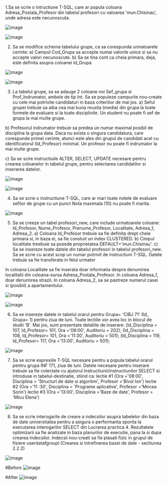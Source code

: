 1.Sa se scrie o intructiune T-SQL, care ar popula coloana Adresa_Postala_Profesor din tabelul profesori cu valoarea 'mun.Chisinau', unde adresa este necunoscuta.

![image](https://user-images.githubusercontent.com/43127951/50053997-bf938c80-0145-11e9-90f8-a1b69b68dafe.png)

![image](https://user-images.githubusercontent.com/43127951/50054007-d639e380-0145-11e9-86cd-03820e7fd0c4.png)


2. Sa se modifice schema tabelului grupe, ca sa corespunda urmatoarele cerinte: a) Campul Cod_Grupa sa accepte numai valorile unice si sa nu accepte valori necunoscute. b) Sa se tina cont ca cheia primara, deja, este definita asupra coloanei Id_Grupa

![image](https://user-images.githubusercontent.com/43127951/50054018-eb167700-0145-11e9-80fb-bed2005fae64.png)

![image](https://user-images.githubusercontent.com/43127951/50054024-f79acf80-0145-11e9-9ef1-bd7f588d2f6b.png)

3. La tabelul grupe, sa se adauge 2 coloane noi Sef_grupa si Prof_Indrumator, ambele de tip Int. Sa se populeze campurile nou-create cu cele mai potrivite candidaturi in baza criteriilor de mai jos.
a) Seful grupei trebuie sa aiba cea mai buna reusita (media) din grupa la toate formele de evaluare si la toate disciplinile. Un student nu poate fi sef de grupa la mai multe grupe.

b) Profesorul indrumator trebuie sa predea un numar maximal posibil de disciplina la grupa data. Daca nu exista o singura candidatura, care corespunde primei cerinte, atunci este ales din grupul de candidati acel cu identificatorul (Id_Profesor) minimal. Un profesor nu poate fi indrumator la mai multe grupe.

c) Sa se scire instructiuile ALTER, SELECT, UPDATE necesare pentru crearea coloanelor in tabelul grupe, pentru selectarea candidatilor si inserarea datelor. 

![image](https://user-images.githubusercontent.com/43127951/50054035-29139b00-0146-11e9-95d3-19b3bd613883.png)

![image](https://user-images.githubusercontent.com/43127951/50054038-392b7a80-0146-11e9-95fa-ead7ee418785.png)

4. Sa se scrie o instructiune T-SQL, care ar mari toate notele de evaluare sefilor de grupe cu un punct Nota maximala (10) nu poate fi marita.

![image](https://user-images.githubusercontent.com/43127951/50054048-709a2700-0146-11e9-866a-214e7e50c284.png)


5. Sa se creeze un tabel profesori_new, care include urmatoarele coloane: Id_Profesor, Nume_Profesor, Prenume_Profesor, Localitate, Adresa_1, Adresa_2.
a) Coloana Id_Profesor trebuie sa fie definita drept cheie primara si, in baza ei, sa fie constuit un index CLUSTERED. b) Cimpul localitate treebuie sa posede proprietatea DEFAULT='mun.Chisinau'. c) Sa se insereze toate datele din tabelul profesori in tabelul profesori_new. Sa se scrie cu acest scop un numar potrivit de instructiuni T-SQL. Datele trebuie sa fie transferate in felul urmator

In coloana Localitate sa fie inserata doar informatia despre denumirea localitatii din coloana-sursa Adresa_Postala_Profesor. In coloana Adresa_1, doar denumirea strazii. In coloana Adresa_2, sa se pastreze numarul casei si (posibil) a apartamentului. 

![image](https://user-images.githubusercontent.com/43127951/50054086-f1f1b980-0146-11e9-880d-a068e6b3cfbb.png)

![image](https://user-images.githubusercontent.com/43127951/50054088-003fd580-0147-11e9-83d3-444607eb9bbd.png)



6. Sa se insereze datele in tabelul orarul pentru Grupa= 'CIBJ 71' (Id_ Grupa= 1) pentru ziua de luni. Toate lectiile vor avea loc in blocul de studii 'B'.
Mai jos, sunt prezentate detaliile de inserare: (ld_Disciplina = 107, Id_Profesor= 101, Ora ='08:00', Auditoriu = 202); (Id_Disciplina = 108, Id_Profesor= 101, Ora ='11:30', Auditoriu = 501); (ld_Disciplina = 119, Id_Profesor= 117, Ora ='13:00', Auditoriu = 501); 

![image](https://user-images.githubusercontent.com/43127951/50054097-1e0d3a80-0147-11e9-964c-0826c11fa38c.png)


7. Sa se scrie expresiile T-SQL necesare pentru a popula tabelul orarul pentru grupa INF 171, ziua de luni. Datele necesare pentru inserare trebuie sa fie colectate cu ajutorul instructiunii/instructiunilor SELECT si introduse in tabelul-destinatie, stiind ca: lectie #1 (Ora ='08:00', Disciplina = 'Structuri de date si algoritmi', Profesor ='Bivol Ion') lectie #2 (Ora ='11 :30', Disciplina = 'Programe aplicative', Profesor ='Mircea Sorin') lectie #3 (Ora ='13:00', Disciplina ='Baze de date', Profesor = 'Micu Elena')

![image](https://user-images.githubusercontent.com/43127951/50054105-4f860600-0147-11e9-9dbd-e5d519493a52.png)


8. Sa se scrie interogarile de creare a indecsilor asupra tabelelor din baza de date universitatea pentru a asigura o performanta sporita la executarea interogarilor SELECT din Lucrarea practica 4. Rezultatele optimizarii sa fie analizate in baza planurilor de executie, pana la si dupa crearea indecsilor. Indecsii nou-creati sa fie plasati fizic in grupul de fisiere userdatafgroupl (Crearea si intrefinerea bazei de date - sectiunea 2.2.2)

![image](https://user-images.githubusercontent.com/43127951/50054117-66c4f380-0147-11e9-9e12-dc23a6470d05.png)

#Before
![image](https://user-images.githubusercontent.com/43127951/50054132-aa1f6200-0147-11e9-8600-cd2b41bbaec8.png)

#After
![image](https://user-images.githubusercontent.com/43127951/50054140-c4f1d680-0147-11e9-9045-fc186eb88bbd.png)
